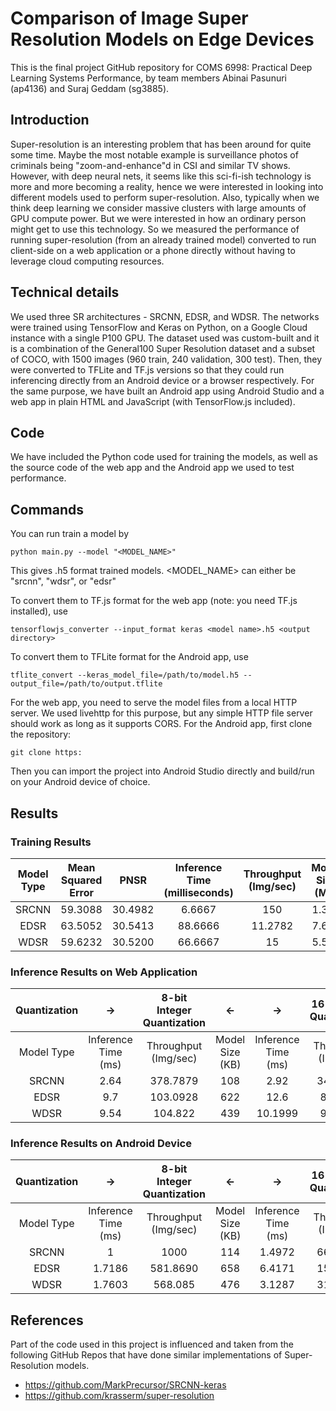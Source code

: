 ﻿# Comparison of Image Super Resolution Models on Edge Devices

This is the final project GitHub repository for COMS 6998: Practical Deep Learning Systems Performance, by team members Abinai Pasunuri (ap4136) and Suraj Geddam (sg3885).

## Introduction

Super-resolution is an interesting problem that has been around for quite some time. Maybe the most notable example is surveillance photos of criminals being "zoom-and-enhance"d in CSI and similar TV shows. However, with deep neural nets, it seems like this sci-fi-ish technology is more and more becoming a reality, hence we were interested in looking into different models used to perform super-resolution. Also, typically when we think deep learning we consider massive clusters with large amounts of GPU compute power. But we were interested in how an ordinary person might get to use this technology. So we measured the performance of running super-resolution (from an already trained model) converted to run client-side on a web application or a phone directly without having to leverage cloud computing resources.

## Technical details

We used three SR architectures - SRCNN, EDSR, and WDSR. The networks were trained using TensorFlow and Keras on Python, on a Google Cloud instance with a single P100 GPU. The dataset used was custom-built and it is a combination of the General100 Super Resolution dataset and a subset of COCO, with 1500 images (960 train, 240 validation, 300 test). Then, they were converted to TFLite and TF.js versions so that they could run inferencing directly from an Android device or a browser respectively. For the same purpose, we have built an Android app using Android Studio and a web app in plain HTML and JavaScript (with TensorFlow.js included).

## Code

We have included the Python code used for training the models, as well as the source code of the web app and the Android app we used to test performance.

## Commands

You can run train a model by

    python main.py --model "<MODEL_NAME>"

This gives .h5 format trained models. <MODEL_NAME> can either be "srcnn", "wdsr", or "edsr"

To convert them to TF.js format for the web app (note: you need TF.js installed), use

    tensorflowjs_converter --input_format keras <model name>.h5 <output directory>

To convert them to TFLite format for the Android app, use

    tflite_convert --keras_model_file=/path/to/model.h5 --output_file=/path/to/output.tflite

For the web app, you need to serve the model files from a local HTTP server. We used livehttp for this purpose, but any simple HTTP file server should work as long as it supports CORS.
For the Android app, first clone the repository:

    git clone https:

Then you can import the project into Android Studio directly and build/run on your Android device of choice.

## Results

### Training Results

| Model Type | Mean Squared Error |  PNSR   | Inference Time (milliseconds) | Throughput (Img/sec) | Model Size (MB) |
| :--------: | :----------------: | :-----: | :---------------------------: | :------------------: | :-------------: |
|   SRCNN    |      59.3088       | 30.4982 |            6.6667             |         150          |      1.322      |
|    EDSR    |      63.5052       | 30.5413 |            88.6666            |       11.2782        |      7.610      |
|    WDSR    |      59.6232       | 30.5200 |            66.6667            |          15          |      5.517      |

### Inference Results on Web Application

| Quantization |         ->          | 8-bit Integer Quantization |       <-        |         ->          | 16-bit Float Quantization |       <-        |
| :----------: | :-----------------: | :------------------------: | :-------------: | :-----------------: | :-----------------------: | :-------------: |
|  Model Type  | Inference Time (ms) |    Throughput (Img/sec)    | Model Size (KB) | Inference Time (ms) |   Throughput (Img/sec)    | Model Size (KB) |
|    SRCNN     |        2.64         |          378.7879          |       108       |        2.92         |         342.4665          |       215       |
|     EDSR     |         9.7         |          103.0928          |       622       |        12.6         |          82.2368          |      1244       |
|     WDSR     |        9.54         |          104.822           |       439       |       10.1999       |          98.0392          |       877       |

### Inference Results on Android Device

| Quantization |         ->          | 8-bit Integer Quantization |       <-        |         ->          | 16-bit Float Quantization |       <-        |
| :----------: | :-----------------: | :------------------------: | :-------------: | :-----------------: | :-----------------------: | :-------------: |
|  Model Type  | Inference Time (ms) |    Throughput (Img/sec)    | Model Size (KB) | Inference Time (ms) |   Throughput (Img/sec)    | Model Size (KB) |
|    SRCNN     |          1          |            1000            |       114       |       1.4972        |         667.9134          |       218       |
|     EDSR     |       1.7186        |          581.8690          |       658       |       6.4171        |         155.8336          |      1257       |
|     WDSR     |       1.7603        |          568.085           |       476       |       3.1287        |         319.6216          |       890       |

## References

Part of the code used in this project is influenced and taken from the following GitHub Repos that have done similar implementations of Super-Resolution models.

- https://github.com/MarkPrecursor/SRCNN-keras
- https://github.com/krasserm/super-resolution
